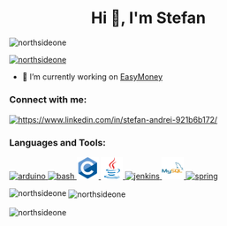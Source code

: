 <h1 align="center">Hi 👋, I'm Stefan</h1>
<p align="left"> <img src="https://komarev.com/ghpvc/?username=northsideone&label=Profile%20views&color=0e75b6&style=flat" alt="northsideone" /> </p>

<p align="left"> <a href="https://github.com/ryo-ma/github-profile-trophy"><img src="https://github-profile-trophy.vercel.app/?username=northsideone" alt="northsideone" /></a> </p>

- 🔭 I’m currently working on [EasyMoney](https://github.com/NorthSIdeOne/EasyMoney)

<h3 align="left">Connect with me:</h3>
<p align="left">
<a href="https://linkedin.com/in/https://www.linkedin.com/in/stefan-andrei-921b6b172/" target="blank"><img align="center" src="https://raw.githubusercontent.com/rahuldkjain/github-profile-readme-generator/master/src/images/icons/Social/linked-in-alt.svg" alt="https://www.linkedin.com/in/stefan-andrei-921b6b172/" height="30" width="40" /></a>
</p>

<h3 align="left">Languages and Tools:</h3>
<p align="left"> <a href="https://www.arduino.cc/" target="_blank" rel="noreferrer"> <img src="https://cdn.worldvectorlogo.com/logos/arduino-1.svg" alt="arduino" width="40" height="40"/> </a> <a href="https://www.gnu.org/software/bash/" target="_blank" rel="noreferrer"> <img src="https://www.vectorlogo.zone/logos/gnu_bash/gnu_bash-icon.svg" alt="bash" width="40" height="40"/> </a> <a href="https://www.cprogramming.com/" target="_blank" rel="noreferrer"> <img src="https://raw.githubusercontent.com/devicons/devicon/master/icons/c/c-original.svg" alt="c" width="40" height="40"/> </a> <a href="https://www.java.com" target="_blank" rel="noreferrer"> <img src="https://raw.githubusercontent.com/devicons/devicon/master/icons/java/java-original.svg" alt="java" width="40" height="40"/> </a> <a href="https://www.jenkins.io" target="_blank" rel="noreferrer"> <img src="https://www.vectorlogo.zone/logos/jenkins/jenkins-icon.svg" alt="jenkins" width="40" height="40"/> </a> <a href="https://www.mysql.com/" target="_blank" rel="noreferrer"> <img src="https://raw.githubusercontent.com/devicons/devicon/master/icons/mysql/mysql-original-wordmark.svg" alt="mysql" width="40" height="40"/> </a> <a href="https://spring.io/" target="_blank" rel="noreferrer"> <img src="https://www.vectorlogo.zone/logos/springio/springio-icon.svg" alt="spring" width="40" height="40"/> </a> </p>

<p><img align="left" src="https://github-readme-stats.vercel.app/api/top-langs?username=northsideone&show_icons=true&locale=en&layout=compact" alt="northsideone" /></p>

<p>&nbsp;<img align="center" src="https://github-readme-stats.vercel.app/api?username=northsideone&show_icons=true&locale=en" alt="northsideone" /></p>

<p><img align="center" src="https://github-readme-streak-stats.herokuapp.com/?user=northsideone&" alt="northsideone" /></p>
